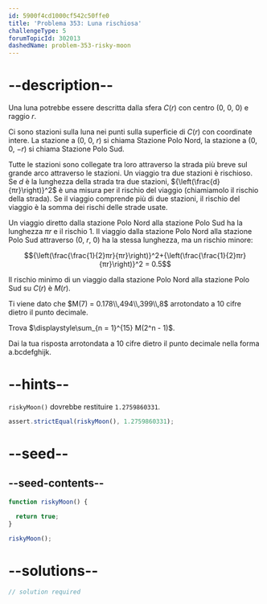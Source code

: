 ```yaml
---
id: 5900f4cd1000cf542c50ffe0
title: 'Problema 353: Luna rischiosa'
challengeType: 5
forumTopicId: 302013
dashedName: problem-353-risky-moon
---
```


# --description--

Una luna potrebbe essere descritta dalla sfera $C(r)$ con centro (0, 0, 0) e raggio $r$.

Ci sono stazioni sulla luna nei punti sulla superficie di $C(r)$ con coordinate intere. La stazione a (0, 0, $r$) si chiama Stazione Polo Nord, la stazione a (0, 0, $-r$) si chiama Stazione Polo Sud.

Tutte le stazioni sono collegate tra loro attraverso la strada più breve sul grande arco attraverso le stazioni. Un viaggio tra due stazioni è rischioso. Se $d$ è la lunghezza della strada tra due stazioni, $\{\left(\frac{d}{πr}\right)}^2$ è una misura per il rischio del viaggio (chiamiamolo il rischio della strada). Se il viaggio comprende più di due stazioni, il rischio del viaggio è la somma dei rischi delle strade usate.

Un viaggio diretto dalla stazione Polo Nord alla stazione Polo Sud ha la lunghezza $πr$ e il rischio 1. Il viaggio dalla stazione Polo Nord alla stazione Polo Sud attraverso (0, $r$, 0) ha la stessa lunghezza, ma un rischio minore:

$${\left(\frac{\frac{1}{2}πr}{πr}\right)}^2+{\left(\frac{\frac{1}{2}πr}{πr}\right)}^2 = 0.5$$

Il rischio minimo di un viaggio dalla stazione Polo Nord alla stazione Polo Sud su $C(r)$ è $M(r)$.

Ti viene dato che $M(7) = 0.178\\,494\\,399\\,8$ arrotondato a 10 cifre dietro il punto decimale.

Trova $\displaystyle\sum_{n = 1}^{15} M(2^n - 1)$.

Dai la tua risposta arrotondata a 10 cifre dietro il punto decimale nella forma a.bcdefghijk.

# --hints--

`riskyMoon()` dovrebbe restituire `1.2759860331`.

```js
assert.strictEqual(riskyMoon(), 1.2759860331);
```

# --seed--

## --seed-contents--

```js
function riskyMoon() {

  return true;
}

riskyMoon();
```

# --solutions--

```js
// solution required
```
